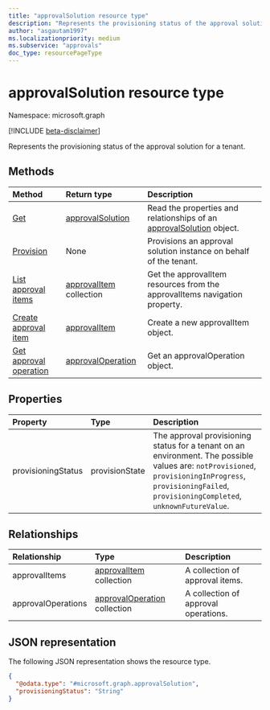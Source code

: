 ```yaml
---
title: "approvalSolution resource type"
description: "Represents the provisioning status of the approval solution for a tenant."
author: "asgautam1997"
ms.localizationpriority: medium
ms.subservice: "approvals"
doc_type: resourcePageType
---
```


# approvalSolution resource type

Namespace: microsoft.graph

[!INCLUDE [beta-disclaimer](../../includes/beta-disclaimer.md)]

Represents the provisioning status of the approval solution for a tenant.

## Methods
|Method|Return type|Description|
|:---|:---|:---|
|[Get](../api/approvalsolution-get.md)|[approvalSolution](../resources/approvalsolution.md)|Read the properties and relationships of an [approvalSolution](../resources/approvalsolution.md) object.|
|[Provision](../api/approvalsolution-provision.md)|None|Provisions an approval solution instance on behalf of the tenant.|
|[List approval items](../api/approvalsolution-list-approvalitems.md)|[approvalItem](../resources/approvalitem.md) collection|Get the approvalItem resources from the approvalItems navigation property.|
|[Create approval item](../api/approvalsolution-post-approvalitems.md)|[approvalItem](../resources/approvalitem.md)|Create a new approvalItem object.|
|[Get approval operation](../api/approvaloperation-get.md)|[approvalOperation](../resources/approvaloperation.md)|Get an approvalOperation object.|


## Properties
|Property|Type|Description|
|:---|:---|:---|
|provisioningStatus|provisionState|The approval provisioning status for a tenant on an environment. The possible values are: `notProvisioned`, `provisioningInProgress`, `provisioningFailed`, `provisioningCompleted`, `unknownFutureValue`.|

## Relationships
|Relationship|Type|Description|
|:---|:---|:---|
|approvalItems|[approvalItem](../resources/approvalitem.md) collection|A collection of approval items.|
|approvalOperations|[approvalOperation](../resources/approvaloperation.md) collection|A collection of approval operations.|

## JSON representation
The following JSON representation shows the resource type.
<!-- {
  "blockType": "resource",
  "keyProperty": "id",
  "@odata.type": "microsoft.graph.approvalSolution",
  "openType": false
}
-->
``` json
{
  "@odata.type": "#microsoft.graph.approvalSolution",
  "provisioningStatus": "String"
}
```

